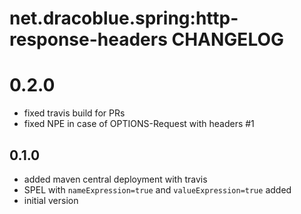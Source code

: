 # net.dracoblue.spring:http-response-headers CHANGELOG

# 0.2.0

- fixed travis build for PRs
- fixed NPE in case of OPTIONS-Request with headers #1

## 0.1.0

- added maven central deployment with travis
- SPEL with `nameExpression=true` and `valueExpression=true` added
- initial version

